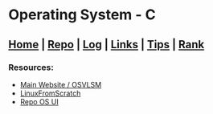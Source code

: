 # Operating System - C

## [Home](https://ana117.github.io/os212/) | [Repo](https://github.com/ana117/os212) | [Log](TXT/mylog.txt) | [Links](LINKS) | [Tips](TIPS) | [Rank](TXT/myrank.txt)

### Resources:
* [Main Website / OSVLSM](https://os.vlsm.org/)
* [LinuxFromScratch](https://www.linuxfromscratch.org/lfs/view/stable/)
* [Repo OS UI](https://github.com/UI-FASILKOM-OS/SistemOperasi/)
